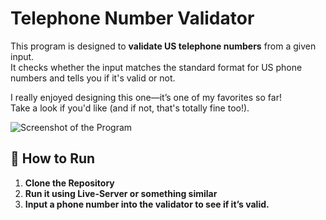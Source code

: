 # Telephone Number Validator  

This program is designed to **validate US telephone numbers** from a given input.   
It checks whether the input matches the standard format for US phone numbers and tells you if it's valid or not.  
  
I really enjoyed designing this one—it’s one of my favorites so far!  
Take a look if you'd like (and if not, that's totally fine too!).  

![Screenshot of the Program](https://github.com/user-attachments/assets/71f245d9-b1b8-4cef-9402-d986e1d875b3)  

## 🚀 How to Run  

1. **Clone the Repository**  
2. **Run it using Live-Server or something similar**
3. **Input a phone number into the validator to see if it’s valid.**
